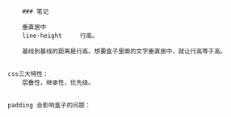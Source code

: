 		### 笔记

		垂直居中
		line-height		行高。		

		基线到基线的距离是行高。想要盒子里面的文字垂直居中，就让行高等于高。   


	css三大特性：
		层叠性，继承性，优先级。


	padding	会影响盒子的问题：

		